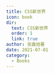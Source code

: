 ```yaml
---
title: CSS新世界
icon: book
dir:
  text: CSS新世界
  order: 1
  link: true
author: 张鑫旭著
date: 2021-07-01
category:
  - Books
---
```


<PDF url="/assets/books/css/CSS新世界.pdf" height="680px" no-toolbar />
